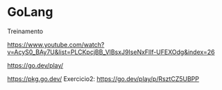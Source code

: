 # GoLang
Treinamento

https://www.youtube.com/watch?v=AcyS0_BAy7U&list=PLCKpcjBB_VlBsxJ9IseNxFllf-UFEXOdg&index=26

https://go.dev/play/

https://pkg.go.dev/
Exercicio2:
https://go.dev/play/p/RsztCZ5UBPP
